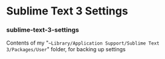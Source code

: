 # Sublime Text 3 Settings
### sublime-text-3-settings

Contents of my "`~Library/Application Support/Sublime Text 3/Packages/User`" folder, for backing up settings